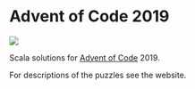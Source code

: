 # Advent of Code 2019

![](https://github.com/jswarburton/advent-of-code-2019/workflows/Scala%20CI/badge.svg)

Scala solutions for [Advent of Code](https://adventofcode.com/) 2019.

For descriptions of the puzzles see the website.